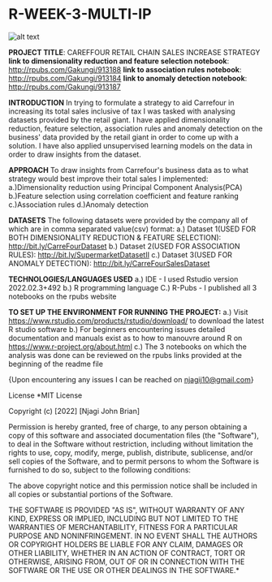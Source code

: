 # R-WEEK-3-MULTI-IP
![alt text](https://www.256businessnews.com/wp-content/uploads/2019/06/Carrefour2.jpg)

**PROJECT TITLE**: CAREFFOUR RETAIL CHAIN SALES INCREASE STRATEGY
**link to dimensionality reduction and feature selection notebook**: http://rpubs.com/Gakungi/913188
**link to association rules notebook**: http://rpubs.com/Gakungi/913184
**link to anomaly detection notebook**: http://rpubs.com/Gakungi/913187

**INTRODUCTION**
In trying to formulate a strategy to aid Carrefour in increasing its total sales inclusive of tax I was tasked with analysing datasets provided by the retail giant. I have applied dimensionality reduction, feature selection, association rules and anomaly detection on the  business' data provided by the retail giant in order to come up with a solution. I have also applied unsupervised learning models on the data in order to draw insights from the dataset.


**APPROACH**
To draw insights from Carrefour's business data as to what strategy would best improve their total sales I implemented:
a.)Dimensionality reduction using Principal Component Analysis(PCA)
b.)Feature selection using correlation coefficient and feature ranking
c.)Association rules
d.)Anomaly detection


**DATASETS**
The following datasets were provided by the company all of which are in comma separated value(csv) format:
a.) Dataset 1(USED FOR BOTH DIMENSIONALITY REDUCTION & FEATURE SELECTION): http://bit.ly/CarreFourDataset
b.) Dataset 2(USED FOR ASSOCIATION RULES): http://bit.ly/SupermarketDatasetII
c.) Dataset 3(USED FOR ANOMALY DETECTION): http://bit.ly/CarreFourSalesDataset

**TECHNOLOGIES/LANGUAGES USED**
a.) IDE - I used Rstudio version 2022.02.3+492
b.) R programming language
C.) R-Pubs - I published all 3 notebooks on the rpubs website

**TO SET UP THE ENVIRONMENT FOR RUNNING THE PROJECT:**
a.) Visit https://www.rstudio.com/products/rstudio/download/ to download the latest R studio software
b.) For beginners encountering issues detailed documentation and manuals exist as to how to manouvre around R on https://www.r-project.org/about.html
c.) The 3 notebooks on which the analysis was done can be reviewed on the rpubs links provided at the beginning of the readme file

{Upon encountering any issues I can be reached on njagij10@gmail.com}

License
*MIT License

Copyright (c) [2022] [Njagi John Brian]

Permission is hereby granted, free of charge, to any person obtaining a copy of this software and associated documentation files (the "Software"), to deal in the Software without restriction, including without limitation the rights to use, copy, modify, merge, publish, distribute, sublicense, and/or sell copies of the Software, and to permit persons to whom the Software is furnished to do so, subject to the following conditions:

The above copyright notice and this permission notice shall be included in all copies or substantial portions of the Software.

THE SOFTWARE IS PROVIDED "AS IS", WITHOUT WARRANTY OF ANY KIND, EXPRESS OR IMPLIED, INCLUDING BUT NOT LIMITED TO THE WARRANTIES OF MERCHANTABILITY, FITNESS FOR A PARTICULAR PURPOSE AND NONINFRINGEMENT. IN NO EVENT SHALL THE AUTHORS OR COPYRIGHT HOLDERS BE LIABLE FOR ANY CLAIM, DAMAGES OR OTHER LIABILITY, WHETHER IN AN ACTION OF CONTRACT, TORT OR OTHERWISE, ARISING FROM, OUT OF OR IN CONNECTION WITH THE SOFTWARE OR THE USE OR OTHER DEALINGS IN THE SOFTWARE.*
